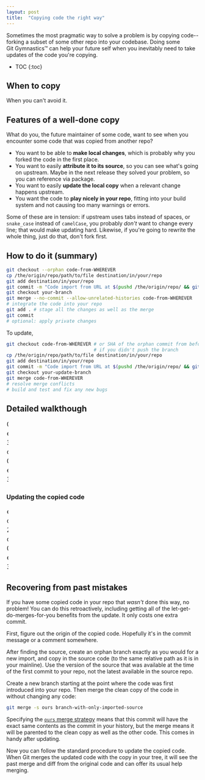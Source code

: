 ```yaml
---
layout: post
title:  "Copying code the right way"
---
```


Sometimes the most pragmatic way to solve a problem is by copying code--forking a subset of some other repo into your codebase.
Doing some Git&nbsp;Gymnastics™ can help your future self when you inevitably need to take updates of the code you're copying.

* TOC
{:toc}

## When to copy

When you can't avoid it.

## Features of a well-done copy

What do you, the future maintainer of some code, want to see when you encounter some code that was copied from another repo?

* You want to be able to **make local changes**, which is probably why you forked the code in the first place.
* You want to easily **attribute it to its source**, so you can see what's going on upstream. Maybe in the next release they solved your problem, so you can reference via package.
* You want to easily **update the local copy** when a relevant change happens upstream.
* You want the code to **play nicely in your repo**, fitting into your build system and not causing too many warnings or errors.

Some of these are in tension: if upstream uses tabs instead of spaces, or `snake_case` instead of `camelCase`, you probably _don't_ want to change every line; that would make updating hard. Likewise, if you're going to rewrite the whole thing, just do that, don't fork first.

## How to do it (summary)

```bash
git checkout --orphan code-from-WHEREVER
cp /the/origin/repo/path/to/file destination/in/your/repo
git add destination/in/your/repo
git commit -m "Code import from URL at $(pushd /the/origin/repo/ && git rev-parse HEAD)"
git checkout your-branch
git merge --no-commit --allow-unrelated-histories code-from-WHEREVER
# integrate the code into your repo
git add . # stage all the changes as well as the merge
git commit
# optional: apply private changes
```

To update,

```bash
git checkout code-from-WHEREVER # or SHA of the orphan commit from before
                                # if you didn't push the branch
cp /the/origin/repo/path/to/file destination/in/your/repo
git add destination/in/your/repo
git commit -m "Code import from URL at $(pushd /the/origin/repo/ && git rev-parse HEAD)"
git checkout your-update-branch
git merge code-from-WHEREVER
# resolve merge conflicts
# build and test and fix any new bugs
```

## Detailed walkthough



<meta charset="UTF-8">
<style type="text/css">
        @font-face {
            font-family: "Atlassian Icons";
            src: url(http://aui-cdn.atlassian.com/aui-adg/5.9.6/css/fonts/atlassian-icons.eot);
            src: url(http://aui-cdn.atlassian.com/aui-adg/5.9.6/css/fonts/atlassian-icons.eot?#iefix) format("embedded-opentype"), url(http://aui-cdn.atlassian.com/aui-adg/5.9.6/css/fonts/atlassian-icons.woff) format("woff"), url(http://aui-cdn.atlassian.com/aui-adg/5.9.6/css/fonts/atlassian-icons.ttf) format("truetype"), url(http://aui-cdn.atlassian.com/aui-adg/5.9.6/css/fonts/atlassian-icons.svg#atlassian-icons) format("svg");
            font-weight: normal;
            font-style: normal;
        }
        #bit-booster-tbl, #bit-booster-tbl * { line-height: 1.0; font-family: monospace; border-spacing: 0; margin:0; border: 0; padding: 0; font-size: 16px;}
        #bit-booster-tbl span.icon { font-family: "Atlassian Icons"; font-size: 16px; padding-left: 2px; }
        #bit-booster-tbl td.d { font-style: italic; color: darkgray; padding-left: 0.7em; white-space: nowrap; }
        #bit-booster-tbl td.commit { padding: 4px 1px; }
</style>
<!-- http://bit-booster.com/graph.html  DATA WAS:
04b9584|3b7ae0b ef18410| (feature-branch-importing-code)
ef18410|| (import-from-magic)
3b7ae0b||
-->
<table id="bit-booster-tbl" style="width: 1%;">
    <tbody>
        <tr>
            <td rowspan="99999" style="vertical-align: top;">
                <svg
                    xmlns:xlink="http://www.w3.org/1999/xlink" width="39" height="69" text-rendering="optimizeLegibility" style="border: 0px; margin: 0px; padding: 0;" id="bit-booster">
                    <path d="M9,11C8,37.25,25,19.75,24,35" stroke-width="2" stroke-opacity="1" opacity="1" fill="none" stroke="#79c753"></path>
                    <path d="M9,11L9,59" stroke-width="2" stroke-opacity="1" opacity="1" stroke="#034f84"></path>
                    <path d="M24,35L24,35" stroke-width="2" stroke-opacity="1" opacity="1" stroke="#79c753"></path>
                    <circle id="C_3b7ae0b" cx="9" cy="59" r="4" fill="#034f84" stroke="none"></circle>
                    <circle id="C_ef18410" cx="24" cy="35" r="4" fill="#79c753" stroke="none"></circle>
                    <circle id="C_04b9584" cx="9" cy="11" r="4" fill="#034f84" stroke="none"></circle>
                </svg>
            </td>
            <td style="width: 99%; vertical-align: top;"></td>
        </tr>
        <tr id="T_04b9584" data-commitid="04b9584">
            <td class="commit">04b9584</td>
            <td class="d"> feature-branch-importing-code
                <span class="icon"></span>
            </td>
            <td></td>
            <td></td>
        </tr>
        <tr id="T_ef18410" data-commitid="ef18410">
            <td class="commit">ef18410</td>
            <td class="d"> import-from-magic
                <span class="icon"></span>
            </td>
            <td></td>
            <td></td>
        </tr>
        <tr id="T_3b7ae0b" data-commitid="3b7ae0b">
            <td class="commit">3b7ae0b</td>
            <td></td>
            <td></td>
            <td></td>
        </tr>
    </tbody>
</table>

<meta charset="UTF-8">
<style type="text/css">
        @font-face {
            font-family: "Atlassian Icons";
            src: url(http://aui-cdn.atlassian.com/aui-adg/5.9.6/css/fonts/atlassian-icons.eot);
            src: url(http://aui-cdn.atlassian.com/aui-adg/5.9.6/css/fonts/atlassian-icons.eot?#iefix) format("embedded-opentype"), url(http://aui-cdn.atlassian.com/aui-adg/5.9.6/css/fonts/atlassian-icons.woff) format("woff"), url(http://aui-cdn.atlassian.com/aui-adg/5.9.6/css/fonts/atlassian-icons.ttf) format("truetype"), url(http://aui-cdn.atlassian.com/aui-adg/5.9.6/css/fonts/atlassian-icons.svg#atlassian-icons) format("svg");
            font-weight: normal;
            font-style: normal;
        }
        #bit-booster-tbl, #bit-booster-tbl * { line-height: 1.0; font-family: monospace; border-spacing: 0; margin:0; border: 0; padding: 0; font-size: 16px;}
        #bit-booster-tbl span.icon { font-family: "Atlassian Icons"; font-size: 16px; padding-left: 2px; }
        #bit-booster-tbl td.d { font-style: italic; color: darkgray; padding-left: 0.7em; white-space: nowrap; }
        #bit-booster-tbl td.commit { padding: 4px 1px; }
</style>
<!-- http://bit-booster.com/graph.html  DATA WAS:
d01fc24|3b7ae0b 04b9584| (HEAD -> master)
04b9584|3b7ae0b ef18410| (feature-branch-importing-code)
ef18410|| (import-from-magic)
3b7ae0b||
-->
<table id="bit-booster-tbl" style="width: 1%;">
    <tbody>
        <tr>
            <td rowspan="99999" style="vertical-align: top;">
                <svg
                    xmlns:xlink="http://www.w3.org/1999/xlink" width="54" height="93" text-rendering="optimizeLegibility" style="border: 0px; margin: 0px; padding: 0;" id="bit-booster">
                    <path d="M9,11C8,37.25,25,19.75,24,35" stroke-width="2" stroke-opacity="1" opacity="1" fill="none" stroke="#79c753"></path>
                    <path d="M39,59C40,85.25,8,67.75,9,83" stroke-width="2" stroke-opacity="1" opacity="1" fill="none" stroke="#f7786b"></path>
                    <path d="M24,35C23,61.25,40,43.75,39,59" stroke-width="2" stroke-opacity="1" opacity="1" fill="none" stroke="#f7786b"></path>
                    <path d="M39,59L39,59" stroke-width="2" stroke-opacity="1" opacity="1" stroke="#f7786b"></path>
                    <path d="M24,35L24,59" stroke-width="2" stroke-opacity="1" opacity="1" stroke="#79c753"></path>
                    <path d="M9,11L9,83" stroke-width="2" stroke-opacity="1" opacity="1" stroke="#034f84"></path>
                    <path d="M24,35L24,35" stroke-width="2" stroke-opacity="1" opacity="1" stroke="#79c753"></path>
                    <circle id="C_3b7ae0b" cx="9" cy="83" r="4" fill="#034f84" stroke="none"></circle>
                    <circle id="C_ef18410" cx="24" cy="59" r="4" fill="#79c753" stroke="none"></circle>
                    <circle id="C_04b9584" cx="24" cy="35" r="4" fill="#79c753" stroke="none"></circle>
                    <circle id="C_d01fc24" cx="9" cy="11" r="4" fill="#034f84" stroke="none"></circle>
                </svg>
            </td>
            <td style="width: 99%; vertical-align: top;"></td>
        </tr>
        <tr id="T_d01fc24" data-commitid="d01fc24">
            <td class="commit">d01fc24</td>
            <td class="d"> HEAD -&gt; master
                <span class="icon"></span>
            </td>
            <td></td>
            <td></td>
        </tr>
        <tr id="T_04b9584" data-commitid="04b9584">
            <td class="commit">04b9584</td>
            <td class="d"> feature-branch-importing-code
                <span class="icon"></span>
            </td>
            <td></td>
            <td></td>
        </tr>
        <tr id="T_ef18410" data-commitid="ef18410">
            <td class="commit">ef18410</td>
            <td class="d"> import-from-magic
                <span class="icon"></span>
            </td>
            <td></td>
            <td></td>
        </tr>
        <tr id="T_3b7ae0b" data-commitid="3b7ae0b">
            <td class="commit">3b7ae0b</td>
            <td></td>
            <td></td>
            <td></td>
        </tr>
    </tbody>
</table>

### Updating the copied code

<meta charset="UTF-8">
<style type="text/css">
        @font-face {
            font-family: "Atlassian Icons";
            src: url(http://aui-cdn.atlassian.com/aui-adg/5.9.6/css/fonts/atlassian-icons.eot);
            src: url(http://aui-cdn.atlassian.com/aui-adg/5.9.6/css/fonts/atlassian-icons.eot?#iefix) format("embedded-opentype"), url(http://aui-cdn.atlassian.com/aui-adg/5.9.6/css/fonts/atlassian-icons.woff) format("woff"), url(http://aui-cdn.atlassian.com/aui-adg/5.9.6/css/fonts/atlassian-icons.ttf) format("truetype"), url(http://aui-cdn.atlassian.com/aui-adg/5.9.6/css/fonts/atlassian-icons.svg#atlassian-icons) format("svg");
            font-weight: normal;
            font-style: normal;
        }
        #bit-booster-tbl, #bit-booster-tbl * { line-height: 1.0; font-family: monospace; border-spacing: 0; margin:0; border: 0; padding: 0; font-size: 16px;}
        #bit-booster-tbl span.icon { font-family: "Atlassian Icons"; font-size: 16px; padding-left: 2px; }
        #bit-booster-tbl td.d { font-style: italic; color: darkgray; padding-left: 0.7em; white-space: nowrap; }
        #bit-booster-tbl td.commit { padding: 4px 1px; }
</style>
<!-- http://bit-booster.com/graph.html  DATA WAS:
e774365|d01fc24 ddd564c| (HEAD -> master)
ddd564c|d01fc24 2e478a8| (update-magic-copy)
2e478a8|ef18410| (import-from-magic)
d01fc24|3b7ae0b 04b9584|
04b9584|3b7ae0b ef18410| (feature-branch-importing-code)
ef18410||
3b7ae0b||
-->
<table id="bit-booster-tbl" style="width: 1%;">
    <tbody>
        <tr>
            <td rowspan="99999" style="vertical-align: top;">
                <svg
                    xmlns:xlink="http://www.w3.org/1999/xlink" width="54" height="165" text-rendering="optimizeLegibility" style="border: 0px; margin: 0px; padding: 0;" id="bit-booster">
                    <path d="M9,11C8,37.25,25,19.75,24,35" stroke-width="2" stroke-opacity="1" opacity="1" fill="none" stroke="#79c753"></path>
                    <path d="M24,35C23,61.25,40,43.75,39,59" stroke-width="2" stroke-opacity="1" opacity="1" fill="none" stroke="#f7786b"></path>
                    <path d="M24,59C25,85.25,8,67.75,9,83" stroke-width="2" stroke-opacity="1" opacity="1" fill="none" stroke="#79c753"></path>
                    <path d="M39,107C40,133.25,23,115.75,24,131" stroke-width="2" stroke-opacity="1" opacity="1" fill="none" stroke="#f7786b"></path>
                    <path d="M9,83C8,109.25,25,91.75,24,107" stroke-width="2" stroke-opacity="1" opacity="1" fill="none" stroke="#79c753"></path>
                    <path d="M39,131C40,157.25,8,139.75,9,155" stroke-width="2" stroke-opacity="1" opacity="1" fill="none" stroke="#f7786b"></path>
                    <path d="M24,107C23,133.25,40,115.75,39,131" stroke-width="2" stroke-opacity="1" opacity="1" fill="none" stroke="#f7786b"></path>
                    <path d="M39,131L39,131" stroke-width="2" stroke-opacity="1" opacity="1" stroke="#f7786b"></path>
                    <path d="M24,107L24,131" stroke-width="2" stroke-opacity="1" opacity="1" stroke="#79c753"></path>
                    <path d="M9,83L9,155" stroke-width="2" stroke-opacity="1" opacity="1" stroke="#034f84"></path>
                    <path d="M24,107L24,107" stroke-width="2" stroke-opacity="1" opacity="1" stroke="#79c753"></path>
                    <path d="M39,59L39,107" stroke-width="2" stroke-opacity="1" opacity="1" stroke="#f7786b"></path>
                    <path d="M24,35L24,59" stroke-width="2" stroke-opacity="1" opacity="1" stroke="#79c753"></path>
                    <path d="M39,59L39,59" stroke-width="2" stroke-opacity="1" opacity="1" stroke="#f7786b"></path>
                    <path d="M9,11L9,83" stroke-width="2" stroke-opacity="1" opacity="1" stroke="#034f84"></path>
                    <path d="M24,35L24,35" stroke-width="2" stroke-opacity="1" opacity="1" stroke="#79c753"></path>
                    <circle id="C_3b7ae0b" cx="9" cy="155" r="4" fill="#034f84" stroke="none"></circle>
                    <circle id="C_ef18410" cx="24" cy="131" r="4" fill="#f7786b" stroke="none"></circle>
                    <circle id="C_04b9584" cx="24" cy="107" r="4" fill="#79c753" stroke="none"></circle>
                    <circle id="C_d01fc24" cx="9" cy="83" r="4" fill="#034f84" stroke="none"></circle>
                    <circle id="C_2e478a8" cx="39" cy="59" r="4" fill="#f7786b" stroke="none"></circle>
                    <circle id="C_ddd564c" cx="24" cy="35" r="4" fill="#79c753" stroke="none"></circle>
                    <circle id="C_e774365" cx="9" cy="11" r="4" fill="#034f84" stroke="none"></circle>
                </svg>
            </td>
            <td style="width: 99%; vertical-align: top;"></td>
        </tr>
        <tr id="T_e774365" data-commitid="e774365">
            <td class="commit">e774365</td>
            <td class="d"> HEAD -&gt; master
                <span class="icon"></span>
            </td>
            <td></td>
            <td></td>
        </tr>
        <tr id="T_ddd564c" data-commitid="ddd564c">
            <td class="commit">ddd564c</td>
            <td class="d"> update-magic-copy
                <span class="icon"></span>
            </td>
            <td></td>
            <td></td>
        </tr>
        <tr id="T_2e478a8" data-commitid="2e478a8">
            <td class="commit">2e478a8</td>
            <td class="d"> import-from-magic
                <span class="icon"></span>
            </td>
            <td></td>
            <td></td>
        </tr>
        <tr id="T_d01fc24" data-commitid="d01fc24">
            <td class="commit">d01fc24</td>
            <td></td>
            <td></td>
            <td></td>
        </tr>
        <tr id="T_04b9584" data-commitid="04b9584">
            <td class="commit">04b9584</td>
            <td class="d"> feature-branch-importing-code
                <span class="icon"></span>
            </td>
            <td></td>
            <td></td>
        </tr>
        <tr id="T_ef18410" data-commitid="ef18410">
            <td class="commit">ef18410</td>
            <td></td>
            <td></td>
            <td></td>
        </tr>
        <tr id="T_3b7ae0b" data-commitid="3b7ae0b">
            <td class="commit">3b7ae0b</td>
            <td></td>
            <td></td>
            <td></td>
        </tr>
    </tbody>
</table>

## Recovering from past mistakes

If you have some copied code in your repo that _wasn't_ done this way, no problem! You can do this retroactively, including getting all of the let-get-do-merges-for-you benefits from the update. It only costs one extra commit.

First, figure out the origin of the copied code. Hopefully it's in the commit message or a comment somewhere.

After finding the source, create an orphan branch exactly as you would for a new import, and copy in the source code (to the same relative path as it is in your mainline).
Use the version of the source that was available at the time of the first commit to your repo, not the latest available in the source repo.

Create a new branch starting at the point where the code was first introduced into your repo. Then merge the clean copy of the code in without changing any code:

```bash
git merge -s ours branch-with-only-imported-source
```

Specifying the [`ours` merge strategy](https://git-scm.com/docs/git-merge#_merge_strategies) means that this commit will have the exact same contents as the commit in your history, but the merge means it will be parented to the clean copy as well as the other code. This comes in handy after updating.

Now you can follow the standard procedure to update the copied code. When Git merges the updated code with the copy in your tree, it will see the past merge and diff from the original code and can offer its usual help merging.

<meta charset="UTF-8">
<style type="text/css">
        @font-face {
            font-family: "Atlassian Icons";
            src: url(http://aui-cdn.atlassian.com/aui-adg/5.9.6/css/fonts/atlassian-icons.eot);
            src: url(http://aui-cdn.atlassian.com/aui-adg/5.9.6/css/fonts/atlassian-icons.eot?#iefix) format("embedded-opentype"), url(http://aui-cdn.atlassian.com/aui-adg/5.9.6/css/fonts/atlassian-icons.woff) format("woff"), url(http://aui-cdn.atlassian.com/aui-adg/5.9.6/css/fonts/atlassian-icons.ttf) format("truetype"), url(http://aui-cdn.atlassian.com/aui-adg/5.9.6/css/fonts/atlassian-icons.svg#atlassian-icons) format("svg");
            font-weight: normal;
            font-style: normal;
        }
        #bit-booster-tbl, #bit-booster-tbl * { line-height: 1.0; font-family: monospace; border-spacing: 0; margin:0; border: 0; padding: 0; font-size: 16px;}
        #bit-booster-tbl span.icon { font-family: "Atlassian Icons"; font-size: 16px; padding-left: 2px; }
        #bit-booster-tbl td.d { font-style: italic; color: darkgray; padding-left: 0.7em; white-space: nowrap; }
        #bit-booster-tbl td.commit { padding: 4px 1px; }
</style>
<!-- http://bit-booster.com/graph.html  DATA WAS:
bbf10e7|836c728 5864c02| (HEAD -> dev)
5864c02|96392fd cec3e95| (update-imported-code)
cec3e95|71012f2| (updated-import)
96392fd|43c61ac 71012f2|
71012f2|| (reconstruct-import)
836c728|43c61ac|
43c61ac|3b7ae0b|
3b7ae0b||

-->
<table id="bit-booster-tbl" style="width: 1%;">
    <tbody>
        <tr>
            <td rowspan="99999" style="vertical-align: top;">
                <svg
                    xmlns:xlink="http://www.w3.org/1999/xlink" width="54" height="189" text-rendering="optimizeLegibility" style="border: 0px; margin: 0px; padding: 0;" id="bit-booster">
                    <path d="M9,11C8,37.25,25,19.75,24,35" stroke-width="2" stroke-opacity="1" opacity="1" fill="none" stroke="#79c753"></path>
                    <path d="M24,35C23,61.25,40,43.75,39,59" stroke-width="2" stroke-opacity="1" opacity="1" fill="none" stroke="#f7786b"></path>
                    <path d="M39,83C40,109.25,23,91.75,24,107" stroke-width="2" stroke-opacity="1" opacity="1" fill="none" stroke="#f7786b"></path>
                    <path d="M39,131C40,157.25,8,139.75,9,155" stroke-width="2" stroke-opacity="1" opacity="1" fill="none" stroke="#f7786b"></path>
                    <path d="M24,83C23,109.25,40,91.75,39,107" stroke-width="2" stroke-opacity="1" opacity="1" fill="none" stroke="#f7786b"></path>
                    <path d="M9,155L9,179" stroke-width="2" stroke-opacity="1" opacity="1" stroke="#034f84"></path>
                    <path d="M9,131L9,155" stroke-width="2" stroke-opacity="1" opacity="1" stroke="#034f84"></path>
                    <path d="M39,107L39,131" stroke-width="2" stroke-opacity="1" opacity="1" stroke="#f7786b"></path>
                    <path d="M24,83L24,107" stroke-width="2" stroke-opacity="1" opacity="1" stroke="#79c753"></path>
                    <path d="M39,59L39,83" stroke-width="2" stroke-opacity="1" opacity="1" stroke="#f7786b"></path>
                    <path d="M24,35L24,83" stroke-width="2" stroke-opacity="1" opacity="1" stroke="#79c753"></path>
                    <path d="M39,59L39,59" stroke-width="2" stroke-opacity="1" opacity="1" stroke="#f7786b"></path>
                    <path d="M9,11L9,131" stroke-width="2" stroke-opacity="1" opacity="1" stroke="#034f84"></path>
                    <path d="M24,35L24,35" stroke-width="2" stroke-opacity="1" opacity="1" stroke="#79c753"></path>
                    <circle id="C_3b7ae0b" cx="9" cy="179" r="4" fill="#034f84" stroke="none"></circle>
                    <circle id="C_43c61ac" cx="9" cy="155" r="4" fill="#034f84" stroke="none"></circle>
                    <circle id="C_836c728" cx="9" cy="131" r="4" fill="#034f84" stroke="none"></circle>
                    <circle id="C_71012f2" cx="24" cy="107" r="4" fill="#79c753" stroke="none"></circle>
                    <circle id="C_96392fd" cx="24" cy="83" r="4" fill="#79c753" stroke="none"></circle>
                    <circle id="C_cec3e95" cx="39" cy="59" r="4" fill="#f7786b" stroke="none"></circle>
                    <circle id="C_5864c02" cx="24" cy="35" r="4" fill="#79c753" stroke="none"></circle>
                    <circle id="C_bbf10e7" cx="9" cy="11" r="4" fill="#034f84" stroke="none"></circle>
                </svg>
            </td>
            <td style="width: 99%; vertical-align: top;"></td>
        </tr>
        <tr id="T_bbf10e7" data-commitid="bbf10e7">
            <td class="commit">bbf10e7</td>
            <td class="d"> HEAD -&gt; dev
                <span class="icon"></span>
            </td>
            <td></td>
            <td></td>
        </tr>
        <tr id="T_5864c02" data-commitid="5864c02">
            <td class="commit">5864c02</td>
            <td class="d"> update-imported-code
                <span class="icon"></span>
            </td>
            <td></td>
            <td></td>
        </tr>
        <tr id="T_cec3e95" data-commitid="cec3e95">
            <td class="commit">cec3e95</td>
            <td class="d"> updated-import
                <span class="icon"></span>
            </td>
            <td></td>
            <td></td>
        </tr>
        <tr id="T_96392fd" data-commitid="96392fd">
            <td class="commit">96392fd</td>
            <td></td>
            <td></td>
            <td></td>
        </tr>
        <tr id="T_71012f2" data-commitid="71012f2">
            <td class="commit">71012f2</td>
            <td class="d"> reconstruct-import
                <span class="icon"></span>
            </td>
            <td></td>
            <td></td>
        </tr>
        <tr id="T_836c728" data-commitid="836c728">
            <td class="commit">836c728</td>
            <td></td>
            <td></td>
            <td></td>
        </tr>
        <tr id="T_43c61ac" data-commitid="43c61ac">
            <td class="commit">43c61ac</td>
            <td></td>
            <td></td>
            <td></td>
        </tr>
        <tr id="T_3b7ae0b" data-commitid="3b7ae0b">
            <td class="commit">3b7ae0b</td>
            <td></td>
            <td></td>
            <td></td>
        </tr>
    </tbody>
</table>
